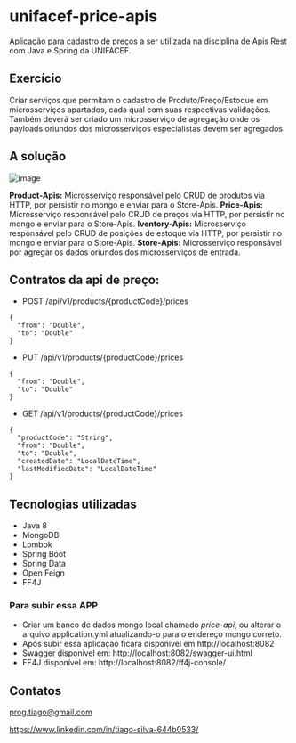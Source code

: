 # unifacef-price-apis

Aplicação para cadastro de preços a ser utilizada na disciplina de Apis Rest com Java e Spring da UNIFACEF. 

## Exercício

Criar serviços que permitam o cadastro de Produto/Preço/Estoque em microsserviços apartados, cada qual com suas respectivas validações.
Também deverá ser criado um microsserviço de agregação onde os payloads oriundos dos microsserviços especialistas devem ser agregados.

## A solução

![image](https://user-images.githubusercontent.com/595044/144319403-2fe3b312-4a9d-4df8-9d21-e79558bb52f6.png)

**Product-Apis:** Microsserviço responsável pelo CRUD de produtos via HTTP, por persistir no mongo e enviar para o Store-Apis.
**Price-Apis:** Microsserviço responsável pelo CRUD de preços via HTTP, por persistir no mongo e enviar para o Store-Apis.
**Iventory-Apis:** Microsserviço responsável pelo CRUD de posições de estoque via HTTP, por persistir no mongo e enviar para o Store-Apis.
**Store-Apis:** Microsserviço responsável por agregar os dados oriundos dos microsserviços de entrada.

## Contratos da api de preço:

- POST /api/v1/products/{productCode}/prices

```
{
  "from": "Double",
  "to": "Double"
}
```


- PUT /api/v1/products/{productCode}/prices

```
{
  "from": "Double",
  "to": "Double"
}
```

- GET /api/v1/products/{productCode}/prices

```
{
  "productCode": "String",
  "from": "Double",
  "to": "Double",
  "createdDate": "LocalDateTime",
  "lastModifiedDate": "LocalDateTime"
}
```

## Tecnologias utilizadas

- Java 8
- MongoDB
- Lombok
- Spring Boot
- Spring Data
- Open Feign
- FF4J

### Para subir essa APP

- Criar um banco de dados mongo local chamado *price-api*, ou alterar o arquivo application.yml atualizando-o para o endereço mongo correto.
- Após subir essa aplicação ficará disponível em http://localhost:8082
- Swagger disponível em: http://localhost:8082/swagger-ui.html
- FF4J disponível em: http://localhost:8082/ff4j-console/

## Contatos

prog.tiago@gmail.com

https://www.linkedin.com/in/tiago-silva-644b0533/



